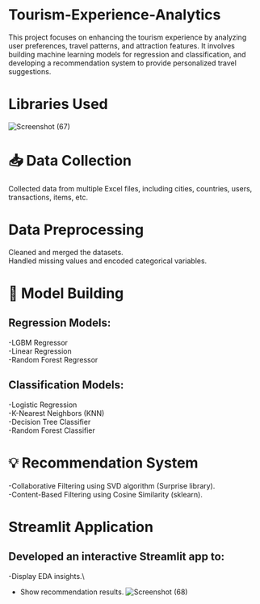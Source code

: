 # Tourism-Experience-Analytics
This project focuses on enhancing the tourism experience by analyzing user preferences, travel patterns, and attraction features.
It involves building machine learning models for regression and classification, and developing a recommendation system to provide personalized travel suggestions.
# Libraries Used
![Screenshot (67)](https://github.com/user-attachments/assets/2f5a5bbb-933e-4a87-aead-5d314c5a15e5)
# 📥 Data Collection
Collected data from multiple Excel files, including cities, countries, users, transactions, items, etc.
# Data Preprocessing
Cleaned and merged the datasets.\
Handled missing values and encoded categorical variables.
# 🤖 Model Building
## Regression Models:
-LGBM Regressor\
-Linear Regression\
-Random Forest Regressor
## Classification Models:
-Logistic Regression\
-K-Nearest Neighbors (KNN)\
-Decision Tree Classifier\
-Random Forest Classifier
# 💡 Recommendation System
-Collaborative Filtering using SVD algorithm (Surprise library).\
-Content-Based Filtering using Cosine Similarity (sklearn).
# Streamlit Application
## Developed an interactive Streamlit app to:
-Display EDA insights.\
- Show recommendation results.
![Screenshot (68)](https://github.com/user-attachments/assets/564846e0-850b-4485-ba41-d55e84fcef01)


